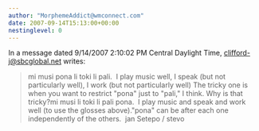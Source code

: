 ```yaml
---
author: "MorphemeAddict@wmconnect.com"
date: 2007-09-14T15:13:00+00:00
nestinglevel: 0
---
```

In a message dated 9/14/2007 2:10:02 PM Central Daylight Time, [clifford-j@sbcglobal.net](mailto://clifford-j@sbcglobal.net) writes:

> mi musi pona li toki li pali.  I play music well, I speak (but not
> particularly well), I work (but not particularly well)
> The tricky one is when you want to restrict "pona" just to "pali," I think. Why is that tricky?mi musi li toki li pali pona.  I play music and speak and work well (to use the glosses above)."pona" can be after each one independently of the others.  jan Setepo / stevo